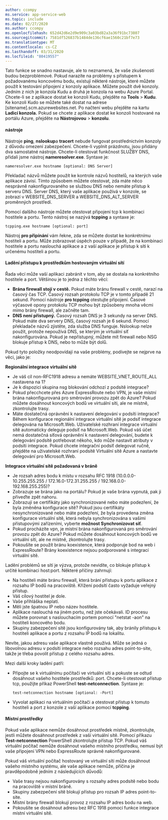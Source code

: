 ```yaml
---
author: ccompy
ms.service: app-service-web
ms.topic: include
ms.date: 02/27/2020
ms.author: ccompy
ms.openlocfilehash: 652d42d6e2d9e909c3a03bd82a3a36f91bc73807
ms.sourcegitcommit: 7581df526837b1484de136cf6ae1560c21bf7e73
ms.translationtype: MT
ms.contentlocale: cs-CZ
ms.lasthandoff: 03/31/2020
ms.locfileid: "80419557"
---
```

Tato funkce se snadno nastavuje, ale to neznamená, že vaše zkušenosti budou bezproblémové. Pokud narazíte na problémy s přístupem k požadovanému koncovému bodu, existují některé nástroje, které můžete použít k testování připojení z konzoly aplikace. Můžete použít dvě konzoly. Jedním z nich je konzola Kudu a druhá je konzola na webu Azure Portal. Chcete-li se z aplikace dostat ke konzoli Kudu, přejděte na **Tools** > **Kudu**. Ke konzoli Kudo se můžete také dostat na adrese [sitename].scm.azurewebsites.net. Po načtení webu přejděte na kartu **Ladicí konzola.** Pokud se chcete z aplikace dostat ke konzoli hostované na portálu Azure, přejděte na **Nástrojovou** > **konzolu**.

#### <a name="tools"></a>nástroje
Nástroje **ping**, **nslookup**a **tracert** nebude fungovat prostřednictvím konzoly z důvodu omezení zabezpečení. Chcete-li vyplnit prázdnotu, jsou přidány dva samostatné nástroje. Chcete-li otestovat funkčnost SLUŽBY DNS, přidali jsme nástroj **nameresolver.exe**. Syntaxe je:

    nameresolver.exe hostname [optional: DNS Server]

Překladač názvů můžete použít ke kontrole názvů hostitelů, na kterých vaše aplikace závisí. Tímto způsobem můžete otestovat, zda máte něco nesprávně nakonfigurovaného se službou DNS nebo nemáte přístup k serveru DNS. Server DNS, který vaše aplikace používá v konzole, se zobrazí v WEBSITE_DNS_SERVER a WEBSITE_DNS_ALT_SERVER proměnných prostředí.

Pomocí dalšího nástroje můžete otestovat připojení tcp k kombinaci hostitele a portu. Tento nástroj se nazývá **tcpping** a syntaxe je:

    tcpping.exe hostname [optional: port]

Nástroj **pro připínání** vám řekne, zda se můžete dostat ke konkrétnímu hostiteli a portu. Může zobrazovat úspěch pouze v případě, že na kombinaci hostitele a portu naslouchá aplikace a z vaší aplikace je přístup k síti k určenému hostiteli a portu.

#### <a name="debug-access-to-virtual-network-hosted-resources"></a>Ladění přístupu k prostředkům hostovaným virtuální sítí
Řada věcí může vaší aplikaci zabránit v tom, aby se dostala na konkrétního hostitele a port. Většinou je to jedna z těchto věcí:

* **Brána firewall stojí v cestě.** Pokud máte bránu firewall v cestě, narazí na časový čas TCP. Časový rozsah protokolu TCP je v tomto případě 21 sekund. Pomocí nástroje **pro tcpping** otestujte připojení. Časové výčasové opony protokolu TCP mohou být způsobeny mnoha věcmi mimo brány firewall, ale začněte tam.
* **DNS není přístupný.** Časový rozsah DNS je 3 sekundy na server DNS. Pokud máte dva servery DNS, časový rozsah je 6 sekund. Pomocí překladače názvů zjistěte, zda služba DNS funguje. Nslookup nelze použít, protože nepoužívá DNS, se kterým je virtuální síť nakonfigurována. Pokud je nepřístupný, můžete mít firewall nebo NSG blokuje přístup k DNS, nebo to může být dolů.

Pokud tyto položky neodpovídají na vaše problémy, podívejte se nejprve na věci, jako je:

**Regionální integrace virtuální sítě**
* Je váš cíl non-RFC1918 adresu a nemáte WEBSITE_VNET_ROUTE_ALL nastavena na 1?
* Je k dispozici skupina nsg blokování odchozí z podsítě integrace?
* Pokud přecchcete přes Azure ExpressRoute nebo VPN, je vaše místní brána nakonfigurovaná pro směrování provozu zpět do Azure? Pokud můžete dosáhnout koncových bodů ve virtuální síti, ale ne místně, zkontrolujte trasy.
* Máte dostatečná oprávnění k nastavení delegování v podsíti integrace? Během konfigurace regionální integrace virtuální sítě je podsíť integrace delegována na Microsoft.Web. Uživatelské rozhraní integrace virtuální sítě automaticky deleguje podsíť na Microsoft.Web. Pokud váš účet nemá dostatečná síťová oprávnění k nastavení delegování, budete k delegování podsítě potřebovat někoho, kdo může nastavit atributy v podsíti integrace. Pokud chcete integrační podsíť delegovat ručně, přejděte na uživatelské rozhraní podsítě Virtuální sítě Azure a nastavte delegování pro Microsoft.Web.

**Integrace virtuální sítě požadovaná v bráně**
* Je rozsah adres bodu k místu v rozsahu RFC 1918 (10.0.0.0-10.255.255.255 / 172.16.0-172.31.255.255 / 192.168.0.0-192.168.255.255)?
* Zobrazuje se brána jako na portálu? Pokud je vaše brána vypnutá, pak ji přiveďte zpět nahoru.
* Zobrazují se certifikáty jako synchronizované nebo máte podezření, že byla změněna konfigurace sítě?  Pokud jsou certifikáty nesynchronizované nebo máte podezření, že byla provedena změna konfigurace virtuální sítě, která nebyla synchronizována s vašimi přístupovými zařízeními, vyberte **možnost Synchronizovat síť**.
* Pokud procházíte vpn, je místní brána nakonfigurovaná pro směrování provozu zpět do Azure? Pokud můžete dosáhnout koncových bodů ve virtuální síti, ale ne místně, zkontrolujte trasy.
* Pokoušíte se použít bránu koexistence, která podporuje bod na web i ExpressRoute? Brány koexistence nejsou podporované s integrací virtuální sítě.

Ladění problémů se sítí je výzva, protože nevidíte, co blokuje přístup k určité kombinaci host:port. Některé příčiny zahrnují:

* Na hostiteli máte bránu firewall, která brání přístupu k portu aplikace z rozsahu IP bodů na pracoviště. Křížení podsítí často vyžaduje veřejný přístup.
* Váš cílový hostitel je dole.
* Vaše přihláška neplatí.
* Měli jste špatnou IP nebo název hostitele.
* Aplikace naslouchá na jiném portu, než jste očekávali. ID procesu můžete porovnat s naslouchacím portem pomocí "netstat -aon" na hostiteli koncového bodu.
* Skupiny zabezpečení sítě jsou konfigurovány tak, aby bránily přístupu k hostiteli aplikace a portu z rozsahu IP bodů na lokalitu.

Nevíte, jakou adresu vaše aplikace vlastně používá. Může se jedná o libovolnou adresu v podsíti integrace nebo rozsahu adres point-to-site, takže je třeba povolit přístup z celého rozsahu adres.

Mezi další kroky ladění patří:

* Připojte se k virtuálnímu počítači ve virtuální síti a pokuste se odtud dosáhnout vašeho hostitele prostředků: port. Chcete-li otestovat přístup tcp, použijte příkaz PowerShell **test-netconnection**. Syntaxe je:

      test-netconnection hostname [optional: -Port]

* Vyvolat aplikaci na virtuálním počítači a otestovat přístup k tomuto hostiteli a port z konzole z vaší aplikace pomocí **tcpping**.

#### <a name="on-premises-resources"></a>Místní prostředky ####

Pokud vaše aplikace nemůže dosáhnout prostředek místně, zkontrolujte, jestli můžete dosáhnout prostředek z vaší virtuální sítě. Pomocí příkazu **Test-netconnection** PowerShell zkontrolujte přístup TCP. Pokud váš virtuální počítač nemůže dosáhnout vašeho místního prostředku, nemusí být vaše připojení VPN nebo ExpressRoute správně nakonfigurované.

Pokud váš virtuální počítač hostovaný ve virtuální síti může dosáhnout vašeho místního systému, ale vaše aplikace nemůže, příčina je pravděpodobně jedním z následujících důvodů:

* Vaše trasy nejsou nakonfigurovány s rozsahy adres podsítě nebo bodu na pracoviště v místní bráně.
* Skupiny zabezpečení sítě blokují přístup pro rozsah IP adres point-to-site.
* Místní brány firewall blokují provoz z rozsahu IP adres bodu na web.
* Pokoušíte se dosáhnout adresu bez RFC 1918 pomocí funkce integrace místní virtuální sítě.